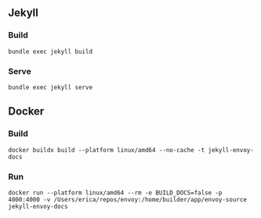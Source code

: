 ## Jekyll


### Build
```
bundle exec jekyll build
```

### Serve

```
bundle exec jekyll serve
```

## Docker

### Build
```
docker buildx build --platform linux/amd64 --no-cache -t jekyll-envoy-docs 
```


### Run
```
docker run --platform linux/amd64 --rm -e BUILD_DOCS=false -p 4000:4000 -v /Users/erica/repos/envoy:/home/builder/app/envoy-source jekyll-envoy-docs 
```
